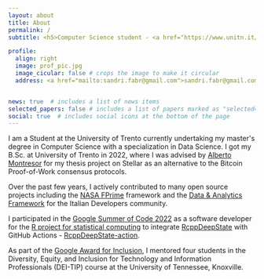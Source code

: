 ```yaml
---
layout: about
title: About
permalink: /
subtitle: <h5>Computer Science student - <a href="https://www.unitn.it/">University of Trento</a> | Open source developer</h5>

profile:
  align: right
  image: prof_pic.jpg
  image_cicular: false # crops the image to make it circular
  address: <a href="mailto:sandri.fabr@gmail.com">sandri.fabr@gmail.com</a><br/>Trento, Italy


news: true  # includes a list of news items
selected_papers: false # includes a list of papers marked as "selected={true}"
social: true  # includes social icons at the bottom of the page
---
```

I am a Student at the University of Trento currently undertaking my master's degree in Computer Science with a specialization in Data Science.
I got my B.Sc. at University of Trento in 2022, where I was advised by [Alberto Montresor](https://cricca.disi.unitn.it/montresor/) for my thesis project on Stellar as an alternative to the Bitcoin Proof-of-Work consensus protocols.

Over the past few years, I actively contributed to many open source projects including the [NASA FPrime](https://github.com/nasa/fprime) framework and the [Data & Analytics Framework](https://docs.italia.it/italia/daf/) for the Italian Developers community. 

I participated in the [Google Summer of Code 2022](https://summerofcode.withgoogle.com/programs/2022/projects/t87xbcg2) as a software developer for the [R project for statistical computing](https://www.r-project.org/) to integrate [RcppDeepState](https://github.com/FabrizioSandri/RcppDeepState) with GitHub Actions - [RcppDeepState-action](https://github.com/marketplace/actions/rcppdeepstate).

As part of the [Google Award for Inclusion](https://research.google/outreach/air-program/), I mentored four students in the Diversity, Equity, and Inclusion for Technology and Information Professionals (DEI-TIP) course at the University of Tennessee, Knoxville. 